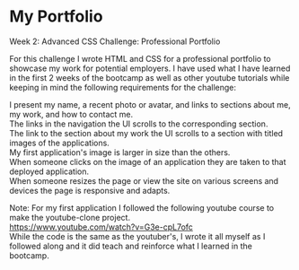 # My Portfolio

Week 2: Advanced CSS Challenge: Professional Portfolio

For this challenge I wrote HTML and CSS for a professional portfolio to showcase my work for potential employers. I have used what I have learned in the first 2 weeks of the bootcamp as well as other youtube tutorials while keeping in mind the following requirements for the challenge:

I present my name, a recent photo or avatar, and links to sections about me, my work, and how to contact me.  
The links in the navigation the UI scrolls to the corresponding section.  
The link to the section about my work the UI scrolls to a section with titled images of the applications.  
My first application's image is larger in size than the others.  
When someone clicks on the image of an application they are taken to that deployed application.  
When someone resizes the page or view the site on various screens and devices the page is responsive and adapts.  

Note: For my first application I followed the following youtube course to make the youtube-clone project.  
https://www.youtube.com/watch?v=G3e-cpL7ofc  
While the code is the same as the youtuber's, I wrote it all myself as I followed along and it did teach and reinforce what I learned in the bootcamp.
